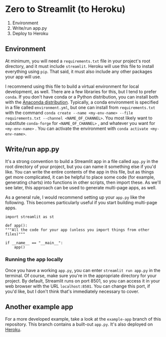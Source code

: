 # Zero to Streamlit (to Heroku)

1. Environment
2. Write/run app.py
3. Deploy to Heroku



## Environment

At minimum, you will need a `requirements.txt` file in your project's root directory, and it must include `streamlit`. Heroku will use this file to install everything using `pip`. That said, it must also include any other packages your app will use. 



I recommend using this file to build a virtual environment for local development, as well. There are a few libraries for this, but I tend to prefer `conda`. If you don't have conda or a Python distribution, you can install both with the [Anaconda distribution](https://www.anaconda.com/products/individual). Typically, a conda environment is specified in a file called `environment.yml`, but one can install from `requirements.txt` with the command `conda create --name <my-env-name> --file requirements.txt --channel <NAME_OF_CHANNEL>`. You most likely want to substitute `conda-forge` for `<NAME_OF_CHANNEL>` , and whatever you want for `<my-env-name>` . You can activate the environment with `conda activate <my-env-name>`. 



## Write/run app.py

It's a strong convention to build a Streamlit app in a file called `app.py` in the root directory of your project, but you can name it something else if you'd like. You can write the entire contents of the app in this file, but as things get more complicated, it can be helpful to place some code (for example, generating charts) into functions in other scripts, then import these. As we'll see later, this approach can be used to generate multi-page apps, as well.

As a general rule, I would recommend setting up your `app.py` like the following. This becomes particularly useful if you start building multi-page apps. 

```
import streamlit as st

def app():
"""All the code for your app (unless you import things from other files)"""

if __name__ == "__main__":
	app()
```



### Running the app locally

Once you have a working `app.py`, you can enter `streamlit run app.py` in the terminal. Of course, make sure you're in the appropriate directory for your project. By default, Streamlit runs on port 8501, so you can access it in your web browser with the URL `localhost:8501`. You can change this port, if you'd like, but I don't think that's immediately necessary to cover.

## Another example app

For a more developed example, take a look at the `example-app` branch of this repository. This branch contains a built-out `app.py`. It's also deployed on [Heroku](https://streamlit-tutorial-app.herokuapp.com/).